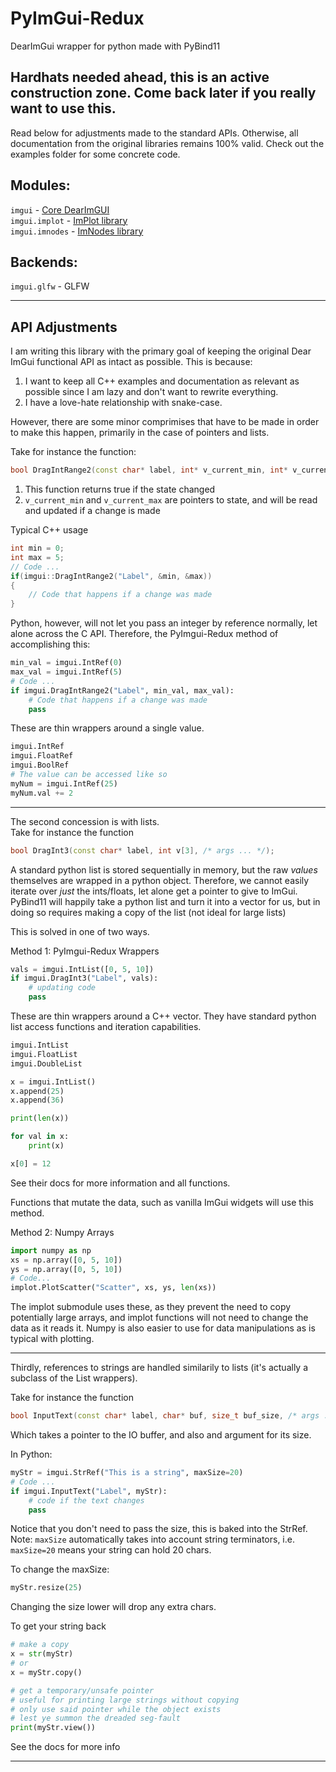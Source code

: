 # PyImGui-Redux
DearImGui wrapper for python made with PyBind11

## Hardhats needed ahead, this is an active construction zone. Come back later if you really want to use this.

Read below for adjustments made to the standard APIs.
Otherwise, all documentation from the original libraries remains 100% valid.
Check out the examples folder for some concrete code.

## Modules:

`imgui` - [Core DearImGUI](https://github.com/ocornut/imgui)  
`imgui.implot` - [ImPlot library](https://github.com/epezent/implot)  
`imgui.imnodes` - [ImNodes library](https://github.com/Nelarius/imnodes)


## Backends:

`imgui.glfw` - GLFW

---

## API Adjustments

I am writing this library with the primary goal of keeping the original Dear ImGui functional
API as intact as possible. This is because:
1. I want to keep all C++ examples and documentation as relevant as possible since I am lazy and don't want to rewrite everything.
2. I have a love-hate relationship with snake-case.

However, there are some minor comprimises that have to be made in order to make this happen, primarily in the case of pointers and lists.

Take for instance the function:
```c++
bool DragIntRange2(const char* label, int* v_current_min, int* v_current_max, /* other args... */);
```
1. This function returns true if the state changed
2. `v_current_min` and `v_current_max` are pointers to state, and will be read and updated if a change is made

Typical C++ usage
```c++
int min = 0;
int max = 5;
// Code ...
if(imgui::DragIntRange2("Label", &min, &max))
{
    // Code that happens if a change was made
}
```

Python, however, will not let you pass an integer by reference normally, let alone across the C API.
Therefore, the PyImgui-Redux method of accomplishing this:
```python
min_val = imgui.IntRef(0)
max_val = imgui.IntRef(5)
# Code ...
if imgui.DragIntRange2("Label", min_val, max_val):
    # Code that happens if a change was made
    pass
```

These are thin wrappers around a single value.
```python
imgui.IntRef
imgui.FloatRef
imgui.BoolRef
# The value can be accessed like so
myNum = imgui.IntRef(25)
myNum.val += 2
```

---

The second concession is with lists.  
Take for instance the function
```c++
bool DragInt3(const char* label, int v[3], /* args ... */);
```

A standard python list is stored sequentially in memory, but the raw *values* themselves are wrapped in a python object. Therefore, we cannot easily iterate over *just* the ints/floats, let alone get a pointer to give to ImGui. PyBind11 will happily take a python list and turn it into a vector for us, but in doing so requires making a copy of the list (not ideal for large lists)

This is solved in one of two ways.  

Method 1: PyImgui-Redux Wrappers
```python
vals = imgui.IntList([0, 5, 10])
if imgui.DragInt3("Label", vals):
    # updating code
    pass
```

These are thin wrappers around a C++ vector. They have standard
python list access functions and iteration capabilities.
```python
imgui.IntList
imgui.FloatList
imgui.DoubleList

x = imgui.IntList()
x.append(25)
x.append(36)

print(len(x))

for val in x:
    print(x)

x[0] = 12

```
See their docs for more information and all functions.
  
Functions that mutate the data, such as vanilla ImGui widgets will
use this method. 

Method 2: Numpy Arrays
```python
import numpy as np
xs = np.array([0, 5, 10])
ys = np.array([0, 5, 10])
# Code...
implot.PlotScatter("Scatter", xs, ys, len(xs))
```
The implot submodule uses these, as they prevent the need to copy potentially large arrays, and implot functions will not need to change the data as it reads it. Numpy
is also easier to use for data manipulations as is typical with plotting.

---
Thirdly, references to strings are handled similarily to lists (it's actually a subclass of the List wrappers).

Take for instance the function
```c++
bool InputText(const char* label, char* buf, size_t buf_size, /* args ... */);
```
Which takes a pointer to the IO buffer, and also and argument for its size.

In Python:
```python
myStr = imgui.StrRef("This is a string", maxSize=20)
# Code ...
if imgui.InputText("Label", myStr):
    # code if the text changes
    pass
```
Notice that you don't need to pass the size, this is baked into the StrRef.
Note: `maxSize` automatically takes into account string terminators, i.e. `maxSize=20` means
your string can hold 20 chars.

To change the maxSize:
```python
myStr.resize(25)
```
Changing the size lower will drop any extra chars.

To get your string back
```python
# make a copy
x = str(myStr)
# or
x = myStr.copy()

# get a temporary/unsafe pointer
# useful for printing large strings without copying
# only use said pointer while the object exists
# lest ye summon the dreaded seg-fault
print(myStr.view())
```
See the docs for more info


---
